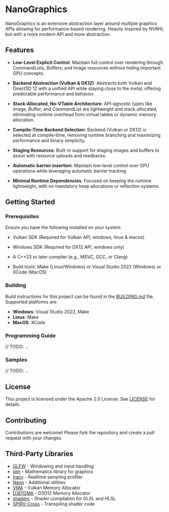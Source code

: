 # NanoGraphics

NanoGraphics is an extensive abstraction layer around multiple graphics APIs allowing for performance-based rendering.
Heavily inspired by NVRHI, but with a more modern API and more abstraction.

## Features

- **Low-Level Explicit Control**: Maintain full control over rendering through CommandLists, Buffers, and Image resources without hiding important GPU concepts.

- **Backend Abstraction (Vulkan & DX12)**: Abstracts both Vulkan and Direct3D 12 with a unified API while staying close to the metal, offering predictable performance and behavior.

- **Stack-Allocated, No-VTable Architecture**: API-agnostic types like Image, Buffer, and CommandList are lightweight and stack-allocated, eliminating runtime overhead from virtual tables or dynamic memory allocation.

- **Compile-Time Backend Selection**: Backend (Vulkan or DX12) is selected at compile-time, removing runtime branching and maximizing performance and binary simplicity.

- **Staging Resources**: Built-in support for staging images and buffers to assist with resource uploads and readbacks.

- **Automatic barrier insertion**: Maintain low-level control over GPU operations while leveraging automatic barrier tracking

- **Minimal Runtime Dependencies**: Focused on keeping the runtime lightweight, with no mandatory heap allocations or reflection systems.

## Getting Started

### Prerequisites

Ensure you have the following installed on your system:
- Vulkan SDK (Required for Vulkan API, windows, linux & macos)
- Windows SDK (Required for DX12 API, windows only)

- A C++23 or later compiler (e.g., MSVC, GCC, or Clang)
- Build tools: Make (Linux/Windows) or Visual Studio 2022 (Windows) or XCode (MacOS)

### Building

Build instructions for this project can be found in the [BUILDING.md](BUILDING.md) file. Supported platforms are:
- **Windows**: Visual Studio 2022, Make
- **Linux**: Make
- **MacOS**: XCode

### Programming Guide

// TODO: ...

### Samples

// TODO: ...

## License

This project is licensed under the Apache 2.0 License. See [LICENSE](LICENSE.txt) for details.

## Contributing

Contributions are welcome! Please fork the repository and create a pull request with your changes.

## Third-Party Libraries
- [GLFW](https://github.com/glfw/glfw) - Windowing and input handling
- [glm](https://github.com/g-truc/glm) - Mathematics library for graphics
- [tracy](https://github.com/wolfpld/tracy) - Realtime sampling profiler
- [Nano](https://github.com/ggjorven/Nano) - Additional utilities
- [VMA](https://github.com/GPUOpen-LibrariesAndSDKs/VulkanMemoryAllocator) - Vulkan Memory Allocator
- [D3D12MA](https://github.com/GPUOpen-LibrariesAndSDKs/D3D12MemoryAllocator) - D3D12 Memory Allocator
- [shaderc](https://github.com/google/shaderc) - Shader compilation for GLSL and HLSL
- [SPIRV-Cross](https://github.com/KhronosGroup/SPIRV-Cross) - Transpiling shader code
